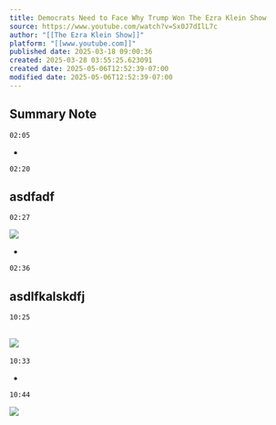 ```yaml
---
title: Democrats Need to Face Why Trump Won The Ezra Klein Show
source: https://www.youtube.com/watch?v=Sx0J7dIlL7c
author: "[[The Ezra Klein Show]]"
platform: "[[www.youtube.com]]"
published date: 2025-03-18 09:00:36
created: 2025-03-28 03:55:25.623091
created date: 2025-05-06T12:52:39-07:00
modified date: 2025-05-06T12:52:39-07:00
---
```

**Summary Note** 
- 
```timestamp 
02:05 
``` 
 
 
- 
```timestamp 
02:20 
``` 
 asdfadf 
- 
```timestamp 
02:27 
``` 
  
 ![](https://s3.amazonaws.com/images.staging.reclipped.com/thumbnails/51b3a77989280cfcf0fd8be9fd522f0f_147.719449.jpeg)
 
- 
```timestamp 
02:36 
``` 
 asdlfkalskdfj 
- 
```timestamp 
10:25 
``` 
  
 ![](https://s3.amazonaws.com/images.staging.reclipped.com/thumbnails/51b3a77989280cfcf0fd8be9fd522f0f_625.904989.jpeg) 
- 
```timestamp 
10:33 
``` 
  
- 
```timestamp 
10:44 
``` 
  
 ![](https://s3.amazonaws.com/images.staging.reclipped.com/thumbnails/51b3a77989280cfcf0fd8be9fd522f0f_644.126708.jpeg)
